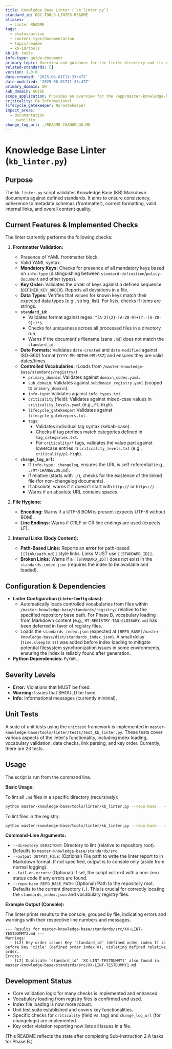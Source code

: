 ```yaml
---
title: Knowledge Base Linter (`kb_linter.py`)
standard_id: DOC-TOOLS-LINTER-README
aliases:
  - Linter README
tags:
  - status/active
  - content-type/documentation
  - topic/readme
  - kb-id/tools
kb-id: tools
info-type: guide-document
primary-topic: Overview and guidance for the linter directory and its contents.
related-standards: []
version: 1.0.0
date-created: '2025-06-01T11:33:47Z'
date-modified: '2025-06-01T11:33:47Z'
primary_domain: GM
sub_domain: GUIDE
scope_application: Provides an overview for the /app/master-knowledge-base/tools/linter/README.md.
criticality: P4-Informational
lifecycle_gatekeeper: No-Gatekeeper
impact_areas:
  - documentation
  - usability
change_log_url: ./README-CHANGELOG.MD
---
```


# Knowledge Base Linter (`kb_linter.py`)

## Purpose

The `kb_linter.py` script validates Knowledge Base (KB) Markdown documents against defined standards. It aims to ensure consistency, adherence to metadata schemas (frontmatter), correct formatting, valid internal links, and overall content quality.

## Current Features & Implemented Checks

The linter currently performs the following checks:

1.  **Frontmatter Validation:**
    *   Presence of YAML frontmatter block.
    *   Valid YAML syntax.
    *   **Mandatory Keys:** Checks for presence of all mandatory keys based on `info-type` (distinguishing between `standard-definition`/`policy-document` and other types).
    *   **Key Order:** Validates the order of keys against a defined sequence (`DEFINED_KEY_ORDER`). Reports all deviations in a file.
    *   **Data Types:** Verifies that values for known keys match their expected data types (e.g., string, list). For lists, checks if items are strings.
    *   **`standard_id`:**
        *   Validates format against regex: `^[A-Z]{2}-[A-Z0-9]+(?:-[A-Z0-9]+)*$`.
        *   Checks for uniqueness across all processed files in a directory run.
        *   Warns if the document's filename (sans `.md`) does not match the `standard_id`.
    *   **Date Formats:** Validates `date-created` and `date-modified` against ISO-8601 format (`YYYY-MM-DDTHH:MM:SSZ`) and ensures they are valid dates/times.
    *   **Controlled Vocabularies:** (Loads from `/master-knowledge-base/standards/registry/`)
        *   `primary_domain`: Validates against `domain_codes.yaml`.
        *   `sub_domain`: Validates against `subdomain_registry.yaml` (scoped to `primary_domain`).
        *   `info-type`: Validates against `info_types.txt`.
        *   `criticality` (field): Validates against mixed-case values in `criticality_levels.yaml` (e.g., `P1-High`).
        *   `lifecycle_gatekeeper`: Validates against `lifecycle_gatekeepers.txt`.
        *   `tags`:
            *   Validates individual tag syntax (kebab-case).
            *   Checks if tag prefixes match categories defined in `tag_categories.txt`.
            *   For `criticality/*` tags, validates the value part against lowercase entries in `criticality_levels.txt` (e.g., `criticality/p1-high`).
    *   **`change_log_url`:**
        *   If `info-type: changelog`, ensures the URL is self-referential (e.g., `./MY-CHANGELOG.md`).
        *   If relative (starts with `./`), checks for the existence of the linked file (for non-changelog documents).
        *   If absolute, warns if it doesn't start with `http://` or `https://`.
        *   Warns if an absolute URL contains spaces.

2.  **File Hygiene:**
    *   **Encoding:** Warns if a UTF-8 BOM is present (expects UTF-8 without BOM).
    *   **Line Endings:** Warns if CRLF or CR line endings are used (expects LF).

3.  **Internal Links (Body Content):**
    *   **Path-Based Links:** Reports an **error** for path-based `[[link/path.md]]` style links. Links MUST use `[[STANDARD_ID]]`.
    *   **Broken Links:** Warns if a `[[STANDARD_ID]]` does not exist in the `standards_index.json` (requires the index to be available and loaded).

## Configuration & Dependencies

*   **Linter Configuration (`LinterConfig` class):**
    *   Automatically loads controlled vocabularies from files within `/master-knowledge-base/standards/registry/` relative to the specified repository base path. For Phase B, vocabulary loading from Markdown content (e.g., `MT-REGISTRY-TAG-GLOSSARY.md`) has been deferred in favor of registry files.
    *   Loads the `standards_index.json` (expected at `[REPO_BASE]/master-knowledge-base/dist/standards_index.json`). A small delay (`time.sleep(0.1)`) was added before index loading to mitigate potential filesystem synchronization issues in some environments, ensuring the index is reliably found after generation.
*   **Python Dependencies:** `PyYAML`.

## Severity Levels

*   **Error:** Violations that MUST be fixed.
*   **Warning:** Issues that SHOULD be fixed.
*   **Info:** Informational messages (currently minimal).

## Unit Tests

A suite of unit tests using the `unittest` framework is implemented in `master-knowledge-base/tools/linter/tests/test_kb_linter.py`. These tests cover various aspects of the linter's functionality, including index loading, vocabulary validation, date checks, link parsing, and key order. Currently, there are 23 tests.

## Usage

The script is run from the command line.

**Basic Usage:**

To lint all `.md` files in a specific directory (recursively):
```bash
python master-knowledge-base/tools/linter/kb_linter.py --repo-base . --directory master-knowledge-base/standards/src/
```

To lint files in the registry:
```bash
python master-knowledge-base/tools/linter/kb_linter.py --repo-base . --directory master-knowledge-base/standards/registry/
```

**Command-Line Arguments:**

*   `--directory DIRECTORY`: Directory to lint (relative to repository root). Defaults to `master-knowledge-base/standards/src`.
*   `--output OUTPUT_FILE`: (Optional) File path to write the linter report to in Markdown format. If not specified, output is to console only (aside from normal logging).
*   `--fail-on-errors`: (Optional) If set, the script will exit with a non-zero status code if any errors are found.
*   `--repo-base REPO_BASE_PATH`: (Optional) Path to the repository root. Defaults to the current directory (`.`). This is crucial for correctly locating the `standards_index.json` and vocabulary registry files.

**Example Output (Console):**

The linter prints results to the console, grouped by file, indicating errors and warnings with their respective line numbers and messages.

```
--- Results for master-knowledge-base/standards/src/XX-LINT-TESTDUMMY2.md ---
Warnings:
  - [L2] Key order issue: Key 'standard_id' (defined order index 1) is before key 'title' (defined order index 0), violating defined relative order.
Errors:
  - [L2] Duplicate 'standard_id' 'XX-LINT-TESTDUMMY1' also found in: master-knowledge-base/standards/src/XX-LINT-TESTDUMMY1.md
```

## Development Status

*   Core validation logic for many checks is implemented and enhanced.
*   Vocabulary loading from registry files is confirmed and used.
*   Index file loading is now more robust.
*   Unit test suite established and covers key functionalities.
*   Specific checks for `criticality` (field vs. tag) and `change_log_url` (for changelogs) are implemented.
*   Key order violation reporting now lists all issues in a file.

(This README reflects the state after completing Sub-Instruction 2.A tasks for Phase B.)
